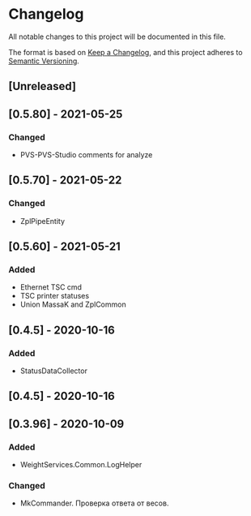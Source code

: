 ﻿# Changelog
All notable changes to this project will be documented in this file.

The format is based on [Keep a Changelog](https://keepachangelog.com/en/1.0.0/),
and this project adheres to [Semantic Versioning](https://semver.org/spec/v2.0.0.html).

## [Unreleased]

## [0.5.80] - 2021-05-25
### Changed
- PVS-PVS-Studio comments for analyze

## [0.5.70] - 2021-05-22
### Changed
- ZplPipeEntity

## [0.5.60] - 2021-05-21
### Added
- Ethernet TSC cmd
- TSC printer statuses
- Union MassaK and ZplCommon

## [0.4.5] - 2020-10-16
### Added
- StatusDataCollector

## [0.4.5] - 2020-10-16

## [0.3.96] - 2020-10-09
### Added
- WeightServices.Common.LogHelper
### Changed
- MkCommander. Проверка ответа от весов.
